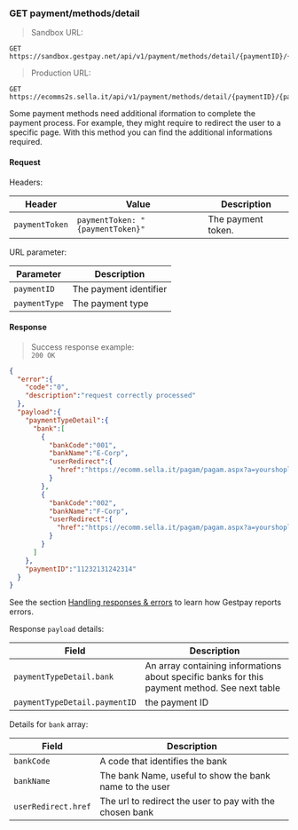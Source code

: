 ### GET payment/methods/detail


> Sandbox URL:

```
GET https://sandbox.gestpay.net/api/v1/payment/methods/detail/{paymentID}/{paymentType}
```


> Production URL: 

```
GET https://ecomms2s.sella.it/api/v1/payment/methods/detail/{paymentID}/{paymentType}
```


Some payment methods need additional iformation to complete the payment process. For example, they might require to   redirect the user to a specific page. With this method you can find the additional informations required.  
 

#### Request 

Headers: 

| Header          | Value                         | Description                                                        |
| --------------- | ----------------------------- | ------------------------------------------------------------------ |
| `paymentToken` | `paymentToken: "{paymentToken}"` | The payment token. |

URL parameter: 

| Parameter | Description | 
| --------- | ----------- | 
| `paymentID` | The payment identifier | 
| `paymentType` | The payment type | 

#### Response 

> Success response example:<br>
> `200 OK`

```json
{
  "error":{  
    "code":"0",
    "description":"request correctly processed"
  },
  "payload":{  
    "paymentTypeDetail":{  
      "bank":[  
        {  
          "bankCode":"001",
          "bankName":"E-Corp",
          "userRedirect":{  
            "href":"https://ecomm.sella.it/pagam/pagam.aspx?a=yourshoplogin&b=somePaymentToken&paymentType=thePaymentType&payment"
          }
        },
        {  
          "bankCode":"002",
          "bankName":"F-Corp",
          "userRedirect":{  
            "href":"https://ecomm.sella.it/pagam/pagam.aspx?a=yourshoplogin&b=somePaymentToken&paymentType=thePaymentType&payment"
          }
        }
      ]
    },
    "paymentID":"11232131242314"
  }
}
```

See the section [Handling responses & errors](#handling-responses-amp-errors) to learn how Gestpay reports errors.

Response `payload` details:


| Field          | Description 
| -------------- | -----------
| `paymentTypeDetail.bank` | An array containing informations about specific banks for this payment method. See next table
| `paymentTypeDetail.paymentID` | the payment ID 

Details for `bank` array: 

| Field          | Description 
| -------------- | -----------
| `bankCode` | A code that identifies the bank
| `bankName` | The bank Name, useful to show the bank name to the user
| `userRedirect.href` | The url to redirect the user to pay with the chosen bank  